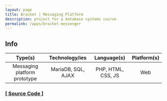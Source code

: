 ```yaml
---
layout: page
title: Bracket | Messaging Platform
description: project for a database systems course
permalink: /apps/bracket-messenger
---
```


## Info

| Type(s) | Technology/ies | Language(s) | Platform(s) |
|:---:|:---:|:---:|:---:|
| Messaging platform prototype | MariaDB, SQL, AJAX | PHP, HTML, CSS, JS | Web |

### [[ Source Code ]](https://github.com/dewanmukto/cse370-s20-g03)
